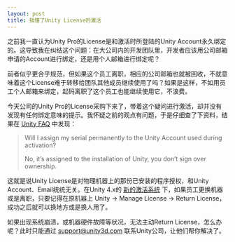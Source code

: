 ```yaml
---
layout: post
title: 搞懂了Unity License的激活
---
```


之前我一直认为Unity Pro的License是和激活时所登陆的Unity Account永久绑定的。这导致我在纠结这个问题：在大公司内的开发团队里，开发者应该用公司邮箱申请的Account进行绑定，还是用个人邮箱进行绑定呢？

前者似乎更合乎规范，但如果这个员工离职，相应的公司邮箱也就被回收，不就意味着这个License难于转移给团队其他成员继续使用了吗？如果是这样，不如用员工个人邮箱来绑定，起码离职了这个员工也能继续使用它，不浪费。

今天公司的Unity Pro的License采购下来了，带着这个疑问进行激活，却并没有发现有任何绑定意味的提示。我怀疑之前的观点有问题，于是仔细查了下资料，结果在 [Unity FAQ][1] 中发现：

>Will I assign my serial permanently to the Unity Account used during activation?
>
>No, it’s assigned to the installation of Unity, you don’t sign over ownership.

这就是说Unity License是对物理机器上的那份已安装的程序授权，和Unity Account、Email统统无关。在Unity 4.x的 [新的激活系统][2] 下，如果员工更换机器或是离职，只要记得在原机器上 Unity -> Manage License -> Return License，成功之后就可以换地方或是换人用了。

如果出现系统崩溃，或机器硬件故障等状况，无法主动Return License，怎么办呢？此时只能通过 [support@unity3d.com][3] 联系Unity公司，让他们帮你解决了。

[1]: http://unity3d.com/unity/faq
[2]: http://unity3d.com/unity/faq#section-449
[3]: mailto:support@unity3d.com
